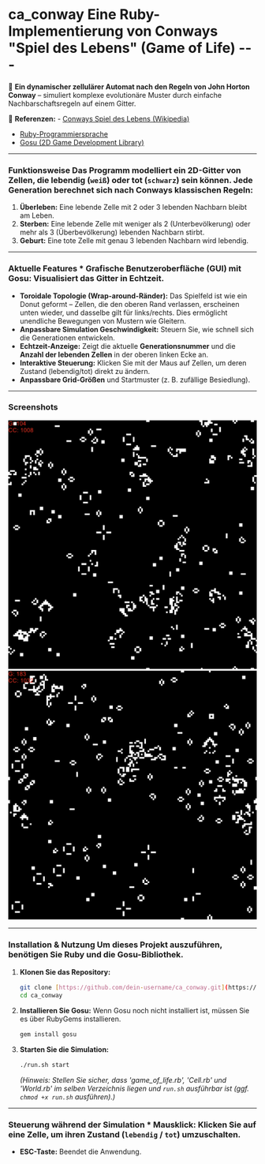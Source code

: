 # **ca_conway** **Eine Ruby-Implementierung von Conways "Spiel des Lebens" (Game of Life)** ---

📌 **Ein dynamischer zellulärer Automat nach den Regeln von John Horton Conway** – simuliert komplexe evolutionäre Muster durch einfache Nachbarschaftsregeln auf einem Gitter.  

🔗 **Referenzen:** - [Conways Spiel des Lebens (Wikipedia)](https://de.wikipedia.org/wiki/Conways_Spiel_des_Lebens)  
- [Ruby-Programmiersprache](https://www.ruby-lang.org/)  
- [Gosu (2D Game Development Library)](https://www.libgosu.org/)

---

### **Funktionsweise** Das Programm modelliert ein 2D-Gitter von Zellen, die lebendig (`weiß`) oder tot (`schwarz`) sein können. Jede Generation berechnet sich nach Conways klassischen Regeln:  
1.  **Überleben:** Eine lebende Zelle mit 2 oder 3 lebenden Nachbarn bleibt am Leben.  
2.  **Sterben:** Eine lebende Zelle mit weniger als 2 (Unterbevölkerung) oder mehr als 3 (Überbevölkerung) lebenden Nachbarn stirbt.  
3.  **Geburt:** Eine tote Zelle mit genau 3 lebenden Nachbarn wird lebendig.  

---

### **Aktuelle Features** * **Grafische Benutzeroberfläche (GUI) mit Gosu:** Visualisiert das Gitter in Echtzeit.
* **Toroidale Topologie (Wrap-around-Ränder):** Das Spielfeld ist wie ein Donut geformt – Zellen, die den oberen Rand verlassen, erscheinen unten wieder, und dasselbe gilt für links/rechts. Dies ermöglicht unendliche Bewegungen von Mustern wie Gleitern.
* **Anpassbare Simulation Geschwindigkeit:** Steuern Sie, wie schnell sich die Generationen entwickeln.
* **Echtzeit-Anzeige:** Zeigt die aktuelle **Generationsnummer** und die **Anzahl der lebenden Zellen** in der oberen linken Ecke an.
* **Interaktive Steuerung:** Klicken Sie mit der Maus auf Zellen, um deren Zustand (lebendig/tot) direkt zu ändern.
* **Anpassbare Grid-Größen** und Startmuster (z. B. zufällige Besiedlung).

---

### **Screenshots**
![Alt text](img/1.png)
![Alt text](img/2.png)

---

### **Installation & Nutzung** Um dieses Projekt auszuführen, benötigen Sie **Ruby** und die **Gosu-Bibliothek**.

1.  **Klonen Sie das Repository:**
    ```bash
    git clone [https://github.com/dein-username/ca_conway.git](https://github.com/dein-username/ca_conway.git)  
    cd ca_conway
    ```

2.  **Installieren Sie Gosu:** Wenn Gosu noch nicht installiert ist, müssen Sie es über RubyGems installieren.
    ```bash
    gem install gosu
    ```

3.  **Starten Sie die Simulation:**
    ```bash
    ./run.sh start 
    ```
    *(Hinweis: Stellen Sie sicher, dass 'game_of_life.rb', 'Cell.rb' und 'World.rb' im selben Verzeichnis liegen und `run.sh` ausführbar ist (ggf. `chmod +x run.sh` ausführen).)*

---

### **Steuerung während der Simulation** * **Mausklick:** Klicken Sie auf eine Zelle, um ihren Zustand (`lebendig` / `tot`) umzuschalten.
* **ESC-Taste:** Beendet die Anwendung.